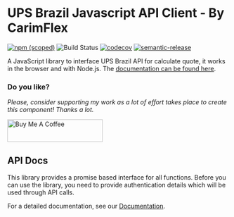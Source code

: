 # UPS Brazil Javascript API Client - By CarimFlex

[![npm (scoped)](https://img.shields.io/npm/v/@carimflex/ups-brazil-js.svg)](https://www.npmjs.com/package/@carimflex/ups-brazil-js)
![Build Status](https://github.com/1carimflex/ups-brazil-js/workflows/Test,%20build%20and%20deploy/badge.svg)
[![codecov](https://codecov.io/gh/1carimflex/ups-brazil-js/branch/master/graph/badge.svg)](https://codecov.io/gh/1carimflex/ups-brazil-js)
[![semantic-release](https://img.shields.io/badge/%20%20%F0%9F%93%A6%F0%9F%9A%80-semantic--release-e10079.svg)](https://github.com/semantic-release/semantic-release)

A JavaScript library to interface UPS Brazil API for calculate quote, it works in the browser and with Node.js. The [documentation can be found here](https://1carimflex.github.io/ups-brazil-js/).

### Do you like?
*Please, consider supporting my work as a lot of effort takes place to create this component! Thanks a lot.*

<a href="https://www.buymeacoffee.com/jonycelio" target="_blank"><img src="https://cdn.buymeacoffee.com/buttons/default-yellow.png" alt="Buy Me A Coffee" style="height: 51px !important;width: 217px !important;" ></a>

## API Docs

This library provides a promise based interface for all functions. Before you
can use the library, you need to provide authentication details which will be
used through API calls.

For a detailed documentation, see our [Documentation](https://1carimflex.github.io/ups-brazil-js/).